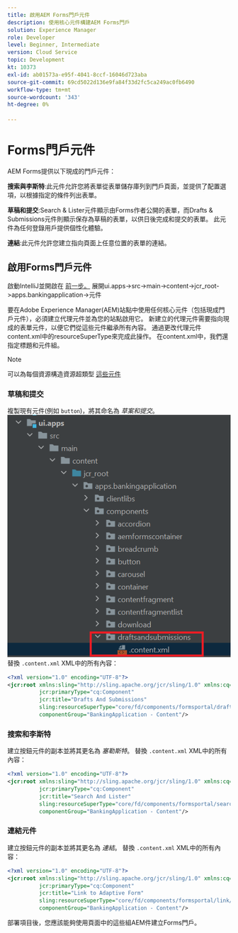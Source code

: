 ```yaml
---
title: 啟用AEM Forms門戶元件
description: 使用核心元件構建AEM Forms門戶
solution: Experience Manager
role: Developer
level: Beginner, Intermediate
version: Cloud Service
topic: Development
kt: 10373
exl-id: ab01573a-e95f-4041-8ccf-16046d723aba
source-git-commit: 69cd5022d136e9fa84f33d2fc5ca249ac0fb6490
workflow-type: tm+mt
source-wordcount: '343'
ht-degree: 0%

---
```


# Forms門戶元件

AEM Forms提供以下現成的門戶元件：

**搜索與李斯特**:此元件允許您將表單從表單儲存庫列到門戶頁面，並提供了配置選項，以根據指定的條件列出表單。

**草稿和提交**:Search &amp; Lister元件顯示由Forms作者公開的表單，而Drafts &amp; Submissions元件則顯示保存為草稿的表單，以供日後完成和提交的表單。 此元件為任何登錄用戶提供個性化體驗。

**連結**:此元件允許您建立指向頁面上任意位置的表單的連結。

## 啟用Forms門戶元件

啟動IntelliJ並開啟在 [前一步。](./getting-started.md) 展開ui.apps->src->main->content->jcr_root->apps.bankingapplication->元件

要在Adobe Experience Manager(AEM)站點中使用任何核心元件（包括現成門戶元件），必須建立代理元件並為您的站點啟用它。
新建立的代理元件需要指向現成的表單元件，以便它們從這些元件繼承所有內容。 通過更改代理元件content.xml中的resourceSuperType來完成此操作。 在content.xml中，我們還指定標題和元件組。
>[!NOTE]
>
> 可以為每個資源構造資源超類型 [這些元件](https://github.com/adobe/aem-core-forms-components/tree/master/ui.apps/src/main/content/jcr_root/apps/core/fd/components/formsportal)


### 草稿和提交

複製現有元件(例如 `button`)，將其命名為 _草案和提交_。
![草案和提交](assets/forms-portal-components2.png)
替換 `.content.xml` XML中的所有內容：

```xml
<?xml version="1.0" encoding="UTF-8"?>
<jcr:root xmlns:sling="http://sling.apache.org/jcr/sling/1.0" xmlns:cq="http://www.day.com/jcr/cq/1.0" xmlns:jcr="http://www.jcp.org/jcr/1.0"
          jcr:primaryType="cq:Component"
          jcr:title="Drafts And Submissions"
          sling:resourceSuperType="core/fd/components/formsportal/draftsandsubmissions/v1/draftsandsubmissions"
          componentGroup="BankingApplication - Content"/>
```

### 搜索和李斯特

建立按鈕元件的副本並將其更名為 _塞勒斯特_。
替換 `.content.xml` XML中的所有內容：


```xml
<?xml version="1.0" encoding="UTF-8"?>
<jcr:root xmlns:sling="http://sling.apache.org/jcr/sling/1.0" xmlns:cq="http://www.day.com/jcr/cq/1.0" xmlns:jcr="http://www.jcp.org/jcr/1.0"
          jcr:primaryType="cq:Component"
          jcr:title="Search And Lister"
          sling:resourceSuperType="core/fd/components/formsportal/searchlister/v1/searchlister"
          componentGroup="BankingApplication - Content"/>
```

### 連結元件

建立按鈕元件的副本並將其更名為 _連結_。
替換 `.content.xml` XML中的所有內容：


```xml
<?xml version="1.0" encoding="UTF-8"?>
<jcr:root xmlns:sling="http://sling.apache.org/jcr/sling/1.0" xmlns:cq="http://www.day.com/jcr/cq/1.0" xmlns:jcr="http://www.jcp.org/jcr/1.0"
          jcr:primaryType="cq:Component"
          jcr:title="Link to Adaptive Form"
          sling:resourceSuperType="core/fd/components/formsportal/link/v2/link"
          componentGroup="BankingApplication - Content"/>
```

部署項目後，您應該能夠使用頁面中的這些組AEM件建立Forms門戶。

